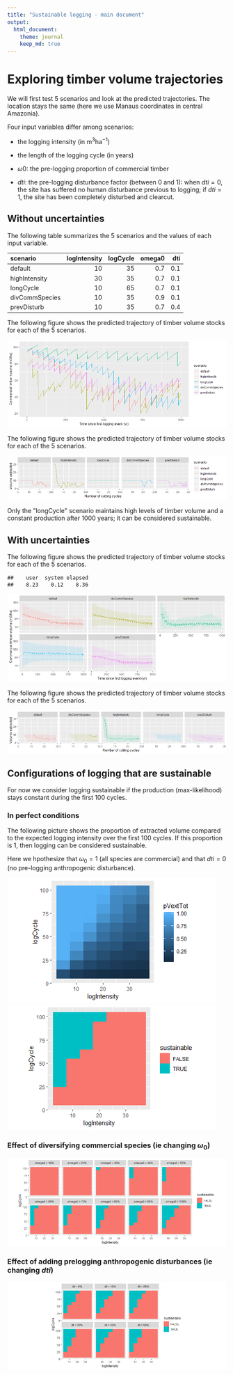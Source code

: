 ```yaml
---
title: "Sustainable logging - main document"
output: 
  html_document:
    theme: journal
    keep_md: true
---
```




# Exploring timber volume trajectories

We will first test 5 scenarios and look at the predicted trajectories. The location stays the same (here we use Manaus coordinates in central Amazonia).

Four input variables differ among scenarios: 

- the logging intensity (in m$^3$ha$^{-1}$)

- the length of the logging cycle (in years)

- $\omega 0$: the pre-logging proportion of commercial timber 

- $dti$: the pre-logging disturbance factor (between 0 and 1): when $dti=0$, the site has suffered no human disturbance previous to logging; if $dti=1$, the site has been completely disturbed and clearcut. 



## Without uncertainties

The following table summarizes the 5 scenarios and the values of each input variable. 

<table class="table" style="margin-left: auto; margin-right: auto;">
 <thead>
  <tr>
   <th style="text-align:left;"> scenario </th>
   <th style="text-align:right;"> logIntensity </th>
   <th style="text-align:right;"> logCycle </th>
   <th style="text-align:right;"> omega0 </th>
   <th style="text-align:right;"> dti </th>
  </tr>
 </thead>
<tbody>
  <tr>
   <td style="text-align:left;"> default </td>
   <td style="text-align:right;"> 10 </td>
   <td style="text-align:right;"> 35 </td>
   <td style="text-align:right;"> 0.7 </td>
   <td style="text-align:right;"> 0.1 </td>
  </tr>
  <tr>
   <td style="text-align:left;"> highIntensity </td>
   <td style="text-align:right;"> 30 </td>
   <td style="text-align:right;"> 35 </td>
   <td style="text-align:right;"> 0.7 </td>
   <td style="text-align:right;"> 0.1 </td>
  </tr>
  <tr>
   <td style="text-align:left;"> longCycle </td>
   <td style="text-align:right;"> 10 </td>
   <td style="text-align:right;"> 65 </td>
   <td style="text-align:right;"> 0.7 </td>
   <td style="text-align:right;"> 0.1 </td>
  </tr>
  <tr>
   <td style="text-align:left;"> divCommSpecies </td>
   <td style="text-align:right;"> 10 </td>
   <td style="text-align:right;"> 35 </td>
   <td style="text-align:right;"> 0.9 </td>
   <td style="text-align:right;"> 0.1 </td>
  </tr>
  <tr>
   <td style="text-align:left;"> prevDisturb </td>
   <td style="text-align:right;"> 10 </td>
   <td style="text-align:right;"> 35 </td>
   <td style="text-align:right;"> 0.7 </td>
   <td style="text-align:right;"> 0.4 </td>
  </tr>
</tbody>
</table>

The following figure shows the predicted trajectory of timber volume stocks for each of the 5 scenarios. 

![](main_files/figure-html/illustr_traj-1.png)<!-- -->

The following figure shows the predicted trajectory of timber volume stocks for each of the 5 scenarios. 

![](main_files/figure-html/illustr_vextReal-1.png)<!-- -->

Only the "longCycle" scenario maintains high levels of timber volume and a constant production after 1000 years; it can be considered sustainable. 


## With uncertainties

The following figure shows the predicted trajectory of timber volume stocks for each of the 5 scenarios. 


```
##    user  system elapsed 
##    8.23    0.12    8.36
```

![](main_files/figure-html/illustr_traj_uncert-1.png)<!-- -->

The following figure shows the predicted trajectory of timber volume stocks for each of the 5 scenarios. 

![](main_files/figure-html/illustr_vextReal_uncert-1.png)<!-- -->


## Configurations of logging that are sustainable

For now we consider logging sustainable if the production (max-likelihood) stays constant during the first 100 cycles. 



### In perfect conditions 

The following picture shows the proportion of extracted volume compared to the expected logging intensity over the first 100 cycles. If this proportion is 1, then logging can be considered sustainable. 

Here we hpothesize that $\omega_0 = 1$ (all species are commercial) and that $dti = 0$ (no pre-logging anthropogenic disturbance). 

![](main_files/figure-html/unnamed-chunk-4-1.png)<!-- -->![](main_files/figure-html/unnamed-chunk-4-2.png)<!-- -->

### Effect of diversifying commercial species (ie changing $\omega_0$)

![](main_files/figure-html/unnamed-chunk-5-1.png)<!-- -->

### Effect of adding prelogging anthropogenic disturbances (ie changing $dti$)

![](main_files/figure-html/unnamed-chunk-6-1.png)<!-- -->
